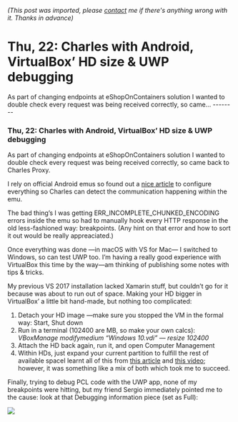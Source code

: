 *(This post was imported, please [contact](#/contact) me if there's anything wrong with it. Thanks in advance)*

# Thu, 22: Charles with Android, VirtualBox’ HD size & UWP debugging

   As part of changing endpoints at eShopOnContainers solution I wanted to double check every request was being received correctly, so came…   --------
  
### Thu, 22: Charles with Android, VirtualBox’ HD size & UWP debugging

As part of changing endpoints at eShopOnContainers solution I wanted to double check every request was being received correctly, so came back to Charles Proxy.

I rely on official Android emus so found out a [nice article](https://dzone.com/articles/charles-proxy-in-android-emulator) to configure everything so Charles can detect the communication happening within the emu.

The bad thing’s I was getting ERR_INCOMPLETE_CHUNKED_ENCODING errors inside the emu so had to manually hook every HTTP response in the old less-fashioned way: breakpoints. (Any hint on that error and how to sort it out would be really appreaciated.)

Once everything was done —in macOS with VS for Mac— I switched to Windows, so can test UWP too. I’m having a really good experience with VirtualBox this time by the way—am thinking of publishing some notes with tips & tricks.

My previous VS 2017 installation lacked Xamarin stuff, but couldn’t go for it because was about to run out of space. Making your HD bigger in VirtualBox’ a little bit hand-made, but nothing too complicated:


  1. Detach your HD image —make sure you stopped the VM in the formal way: Start, Shut down
  2. Run in a terminal (102400 are MB, so make your own calcs): _VBoxManage modifymedium “Windows 10.vdi” — resize 102400_
  3. Attach the HD back again, run it, and open Computer Management
  4. Within HDs, just expand your current partition to fulfill the rest of available spaceI learnt all of this from [this article](https://www.jesusamieiro.com/how-to-resize-a-virtual-machines-disk-in-virtualbox/) and [this video](https://www.youtube.com/watch?v=7Aqx-VHv2_k); however, it was something like a mix of both which took me to succeed.

Finally, trying to debug PCL code with the UWP app, none of my breakpoints were hitting, but my friend Sergio immediately pointed me to the cause: look at that Debugging information piece (set as Full):

  
![](https://cdn-images-1.medium.com/max/1000/1*9paf348GHCuucXvSRcLEfQ.png)